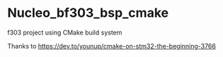 # Nucleo_bf303_bsp_cmake
f303 project using CMake build system

Thanks to https://dev.to/younup/cmake-on-stm32-the-beginning-3766

